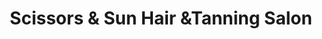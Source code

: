 ---
title: "Scissors & Sun Hair &Tanning Salon"
url: /medicine-hat/scissors-and-sun-hair-andtanning-salon/
shop: hairdresser
---